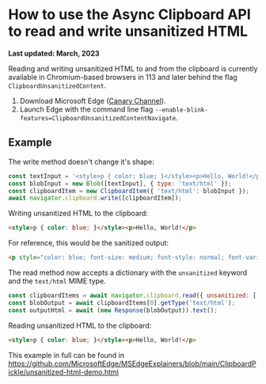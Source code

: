 # How to use the Async Clipboard API to read and write unsanitized HTML
**Last updated: March, 2023**

Reading and writing unsanitized HTML to and from the clipboard is currently available in Chromium-based browsers in 113 and later behind the flag `ClipboardUnsanitizedContent`.
1. Download Microsoft Edge ([Canary Channel](https://www.microsoftedgeinsider.com/en-us/download/canary)).
2. Launch Edge with the command line flag `--enable-blink-features=ClipboardUnsanitizedContentNavigate`.

## Example

The write method doesn't change it's shape:
```javascript
const textInput = '<style>p { color: blue; }</style><p>Hello, World!</p>';
const blobInput = new Blob([textInput], { type: 'text/html' });
const clipboardItem = new ClipboardItem({ 'text/html': blobInput });
await navigator.clipboard.write([clipboardItem]);
```

Writing unsanitized HTML to the clipboard:
```html
<style>p { color: blue; }</style><p>Hello, World!</p>
```

For reference, this would be the sanitized output:
```html
<p style="color: blue; font-size: medium; font-style: normal; font-variant-ligatures: normal; font-variant-caps: normal; font-weight: 400; letter-spacing: normal; orphans: 2; text-align: start; text-indent: 0px; text-transform: none; white-space: normal; widows: 2; word-spacing: 0px; -webkit-text-stroke-width: 0px; text-decoration-thickness: initial; text-decoration-style: initial; text-decoration-color: initial;">Hello, World!</p>
```

The read method now accepts a dictionary with the `unsanitized` keyword and the `text/html` MIME type.
```javascript
const clipboardItems = await navigator.clipboard.read({ unsanitized: ['text/html'] });
const blobOutput = await clipboardItems[0].getType('text/html');
const outputHtml = await (new Response(blobOutput)).text();
```

Reading unsanitized HTML to the clipboard:
```html
<style>p { color: blue; }</style><p>Hello, World!</p>
```

This example in full can be found in https://github.com/MicrosoftEdge/MSEdgeExplainers/blob/main/ClipboardPickle/unsanitized-html-demo.html

